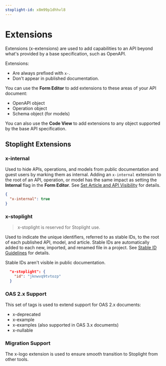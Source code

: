 ```yaml
---
stoplight-id: x8m99p1dhhvl8
---
```


# Extensions

Extensions (x-extensions) are used to add capabilities to an API beyond what's provided by a base specification, such as OpenAPI. 

Extensions:

- Are always prefixed with `x-`.
- Don't appear in published documentation.

You can use the **Form Editor** to add extensions to these areas of your API document:

- OpenAPI object
- Operation object
- Schema object (for models)

You can also use the **Code View** to add extensions to any object supported by the base API specification. 

## Stoplight Extensions

### x-internal

Used to hide APIs, operations, and models from public documentation and guest users by marking them as internal. Adding an `x-internal` extension to the root of an API, operation, or model has the same impact as setting the **Internal** flag in the **Form Editor**. See [Set Article and API Visibility](../4.-documentation/set-internal-docs.md) for details.

```json
{
  "x-internal": true
}
```

### x-stoplight

> x-stoplight is reserved for Stoplight use.

Used to indicate the unique identifiers, referred to as stable IDs, to the root of each published API, model, and article. Stable IDs are automatically added to each new, imported, and renamed file in a project. See [Stable ID Guidelines](../4.-documentation/stoplight-urls.md#stable-id-guidelines) for details.

Stable IDs aren't visible in public documentation.

```json
  "x-stoplight": {
    "id": "jknwvq9tvtozp"
  }
```

### OAS 2.x Support

This set of tags is used to extend support for OAS 2.x documents: 

- x-deprecated
- x-example
- x-examples (also supported in OAS 3.x documents)
- x-nullable

### Migration Support

The x-logo extension is used to ensure smooth transition to Stoplight from other tools.